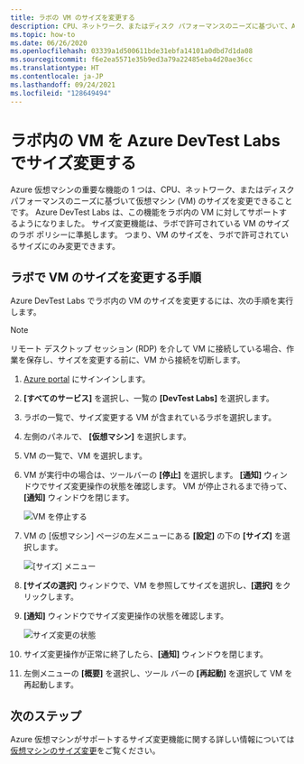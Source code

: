 ```yaml
---
title: ラボの VM のサイズを変更する
description: CPU、ネットワーク、またはディスク パフォーマンスのニーズに基づいて、Azure DevTest Labs の仮想マシン (VM) のサイズを変更する方法について説明します。
ms.topic: how-to
ms.date: 06/26/2020
ms.openlocfilehash: 03339a1d500611bde31ebfa14101a0dbd7d1da08
ms.sourcegitcommit: f6e2ea5571e35b9ed3a79a22485eba4d20ae36cc
ms.translationtype: HT
ms.contentlocale: ja-JP
ms.lasthandoff: 09/24/2021
ms.locfileid: "128649494"
---
```

# <a name="resize-a-vm-in-a-lab-in-azure-devtest-labs"></a>ラボ内の VM を Azure DevTest Labs でサイズ変更する
Azure 仮想マシンの重要な機能の 1 つは、CPU、ネットワーク、またはディスク パフォーマンスのニーズに基づいて仮想マシン (VM) のサイズを変更できることです。 Azure DevTest Labs は、この機能をラボ内の VM に対してサポートするようになりました。 サイズ変更機能は、ラボで許可されている VM のサイズのラボ ポリシーに準拠します。 つまり、VM のサイズを、ラボで許可されているサイズにのみ変更できます。 


## <a name="steps-to-resize-a-vm-in-a-lab"></a>ラボで VM のサイズを変更する手順 
Azure DevTest Labs でラボ内の VM のサイズを変更するには、次の手順を実行します。 

> [!NOTE]
> リモート デスクトップ セッション (RDP) を介して VM に接続している場合、作業を保存し、サイズを変更する前に、VM から接続を切断します。

1. [Azure portal](https://portal.azure.com) にサインインします。
2. **[すべてのサービス]** を選択し、一覧の **[DevTest Labs]** を選択します。
3. ラボの一覧で、サイズ変更する VM が含まれているラボを選択します。  
4. 左側のパネルで、 **[仮想マシン]** を選択します。 
5. VM の一覧で、VM を選択します。
6. VM が実行中の場合は、ツールバーの **[停止]** を選択します。 **[通知]** ウィンドウでサイズ変更操作の状態を確認します。 VM が停止されるまで待って、**[通知]** ウィンドウを閉じます。 

    ![VM を停止する](media/devtest-lab-resize-vm/stop-vm.png)
1. VM の [仮想マシン] ページの左メニューにある **[設定]** の下の **[サイズ]** を選択します。

    ![[サイズ] メニュー](media/devtest-lab-resize-vm/size-menu.png)
1. **[サイズの選択]** ウィンドウで、VM を参照してサイズを選択し、**[選択]** をクリックします。     
1. **[通知]** ウィンドウでサイズ変更操作の状態を確認します。

    ![サイズ変更の状態](media/devtest-lab-resize-vm/resize-status.png)
10. サイズ変更操作が正常に終了したら、**[通知]** ウィンドウを閉じます。 
11. 左側メニューの **[概要]** を選択し、ツール バーの **[再起動]** を選択して VM を再起動します。 

## <a name="next-steps"></a>次のステップ
Azure 仮想マシンがサポートするサイズ変更機能に関する詳しい情報については[仮想マシンのサイズ変更](https://azure.microsoft.com/blog/resize-virtual-machines/)をご覧ください。

